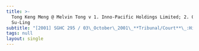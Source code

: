```yaml
---
title: >-
  Tong Keng Meng @ Melvin Tong v 1. Inno-Pacific Holdings Limited; 2. Quah
  Su-Ling
subtitle: "[2001] SGHC 295 / 03\_October\_2001\_**Tribunal/Court**\_:High\_Court\_**Coram**\_:Woo\_Bih\_Li\_JC\_**Counsel\_Name(s)**\_:—\_**Parties**\_:—"
tags: null
layout: single
---
```


